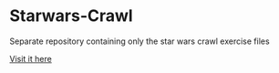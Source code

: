 # Starwars-Crawl
Separate repository containing only the star wars crawl exercise files

[Visit it here](https://github.com/MarcHoutreille/Starwars-Crawl/)
